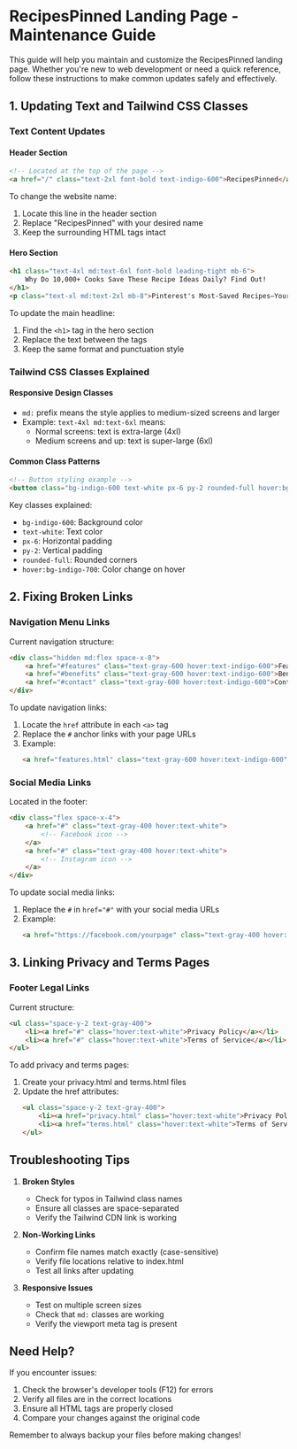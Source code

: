 # RecipesPinned Landing Page - Maintenance Guide

This guide will help you maintain and customize the RecipesPinned landing page. Whether you're new to web development or need a quick reference, follow these instructions to make common updates safely and effectively.

## 1. Updating Text and Tailwind CSS Classes

### Text Content Updates

#### Header Section
```html
<!-- Located at the top of the page -->
<a href="/" class="text-2xl font-bold text-indigo-600">RecipesPinned</a>
```
To change the website name:
1. Locate this line in the header section
2. Replace "RecipesPinned" with your desired name
3. Keep the surrounding HTML tags intact

#### Hero Section
```html
<h1 class="text-4xl md:text-6xl font-bold leading-tight mb-6">
    Why Do 10,000+ Cooks Save These Recipe Ideas Daily? Find Out!
</h1>
<p class="text-xl md:text-2xl mb-8">Pinterest's Most-Saved Recipes—Yours Free!</p>
```
To update the main headline:
1. Find the `<h1>` tag in the hero section
2. Replace the text between the tags
3. Keep the same format and punctuation style

### Tailwind CSS Classes Explained

#### Responsive Design Classes
- `md:` prefix means the style applies to medium-sized screens and larger
- Example: `text-4xl md:text-6xl` means:
  - Normal screens: text is extra-large (4xl)
  - Medium screens and up: text is super-large (6xl)

#### Common Class Patterns
```html
<!-- Button styling example -->
<button class="bg-indigo-600 text-white px-6 py-2 rounded-full hover:bg-indigo-700">
```
Key classes explained:
- `bg-indigo-600`: Background color
- `text-white`: Text color
- `px-6`: Horizontal padding
- `py-2`: Vertical padding
- `rounded-full`: Rounded corners
- `hover:bg-indigo-700`: Color change on hover

## 2. Fixing Broken Links

### Navigation Menu Links
Current navigation structure:
```html
<div class="hidden md:flex space-x-8">
    <a href="#features" class="text-gray-600 hover:text-indigo-600">Features</a>
    <a href="#benefits" class="text-gray-600 hover:text-indigo-600">Benefits</a>
    <a href="#contact" class="text-gray-600 hover:text-indigo-600">Contact</a>
</div>
```

To update navigation links:
1. Locate the `href` attribute in each `<a>` tag
2. Replace the `#` anchor links with your page URLs
3. Example:
   ```html
   <a href="features.html" class="text-gray-600 hover:text-indigo-600">Features</a>
   ```

### Social Media Links
Located in the footer:
```html
<div class="flex space-x-4">
    <a href="#" class="text-gray-400 hover:text-white">
        <!-- Facebook icon -->
    </a>
    <a href="#" class="text-gray-400 hover:text-white">
        <!-- Instagram icon -->
    </a>
</div>
```

To update social media links:
1. Replace the `#` in `href="#"` with your social media URLs
2. Example:
   ```html
   <a href="https://facebook.com/yourpage" class="text-gray-400 hover:text-white">
   ```

## 3. Linking Privacy and Terms Pages

### Footer Legal Links
Current structure:
```html
<ul class="space-y-2 text-gray-400">
    <li><a href="#" class="hover:text-white">Privacy Policy</a></li>
    <li><a href="#" class="hover:text-white">Terms of Service</a></li>
</ul>
```

To add privacy and terms pages:
1. Create your privacy.html and terms.html files
2. Update the href attributes:
   ```html
   <ul class="space-y-2 text-gray-400">
       <li><a href="privacy.html" class="hover:text-white">Privacy Policy</a></li>
       <li><a href="terms.html" class="hover:text-white">Terms of Service</a></li>
   </ul>
   ```

## Troubleshooting Tips

1. **Broken Styles**
   - Check for typos in Tailwind class names
   - Ensure all classes are space-separated
   - Verify the Tailwind CDN link is working

2. **Non-Working Links**
   - Confirm file names match exactly (case-sensitive)
   - Verify file locations relative to index.html
   - Test all links after updating

3. **Responsive Issues**
   - Test on multiple screen sizes
   - Check that `md:` classes are working
   - Verify the viewport meta tag is present

## Need Help?

If you encounter issues:
1. Check the browser's developer tools (F12) for errors
2. Verify all files are in the correct locations
3. Ensure all HTML tags are properly closed
4. Compare your changes against the original code

Remember to always backup your files before making changes!